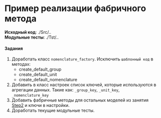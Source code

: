 # Пример реализации фабричного метода

**Исходный код**: ./Src/.. <br>
**Модульные тесты**: ./Tst/..

#### Задания
1. Доработать класс `nomenclature_factory`. Исключить `шаблонный код` в методах:
	-  create_default_group
	-  create_default_unit
	-  create_default_nomenclature
2. Добавить в класс настроек список ключей, которые используются в агрегации данных.
Такие как: `_group_key`, `_unit_key`, `_nomenclature_key`
3. Добавить фабричные методы для остальных моделей из занятия [Step2](../Step2)
и ключи в настройки.
4. Доработать текущие модульные тесты.



